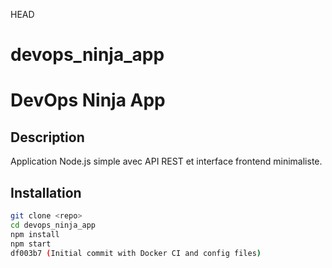 HEAD
# devops_ninja_app

# DevOps Ninja App

## Description
Application Node.js simple avec API REST et interface frontend minimaliste.

## Installation
```bash
git clone <repo>
cd devops_ninja_app
npm install
npm start
df003b7 (Initial commit with Docker CI and config files)
